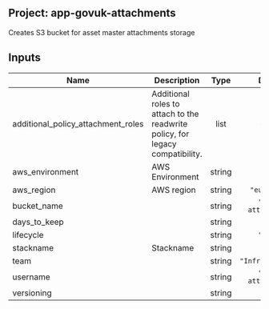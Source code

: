 ## Project: app-govuk-attachments

Creates S3 bucket for asset master attachments storage

## Inputs

| Name | Description | Type | Default | Required |
|------|-------------|:----:|:-----:|:-----:|
| additional\_policy\_attachment\_roles | Additional roles to attach to the readwrite policy, for legacy compatibility. | list | `<list>` | no |
| aws\_environment | AWS Environment | string | n/a | yes |
| aws\_region | AWS region | string | `"eu-west-1"` | no |
| bucket\_name |  | string | `"govuk-attachments"` | no |
| days\_to\_keep |  | string | `"30"` | no |
| lifecycle |  | string | `"false"` | no |
| stackname | Stackname | string | n/a | yes |
| team |  | string | `"Infrastructure"` | no |
| username |  | string | `"govuk-attachments"` | no |
| versioning |  | string | `"true"` | no |

